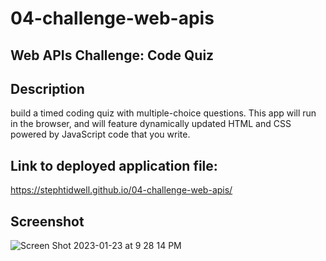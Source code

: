 # 04-challenge-web-apis
## Web APIs Challenge: Code Quiz

## Description
build a timed coding quiz with multiple-choice questions. This app will run in the browser, and will feature dynamically updated HTML and CSS powered by JavaScript code that you write.

## Link to deployed application file:
https://stephtidwell.github.io/04-challenge-web-apis/


## Screenshot
![Screen Shot 2023-01-23 at 9 28 14 PM](https://user-images.githubusercontent.com/113862737/214200767-499907a7-6bcf-4e05-aff5-a6701e6f05ec.png)
